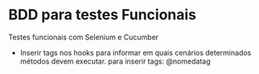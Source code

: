 # BDD para testes Funcionais
Testes funcionais com Selenium e Cucumber

* Inserir tags nos hooks para informar em quais cenários determinados métodos devem executar. 
para inserir tags: @nomedatag

